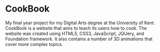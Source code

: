 # CookBook

My final year project for my Digital Arts degree at the University of Kent. CookBook is a website that aims to teach
its users how to cook. The website was created using HTML5, CSS3, JavaScript, JQUery, and Foundation framework. It also contains a number
of 3D animations that cover more complex topics.
